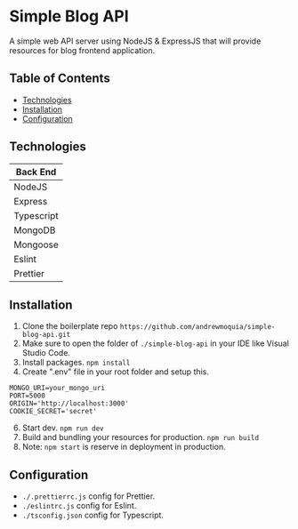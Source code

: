 # Simple Blog API
A simple web API server using NodeJS & ExpressJS that will provide resources for blog frontend application. 

## Table of Contents
* [Technologies](#technologies)
* [Installation](#installation)
* [Configuration](#configuration)

## Technologies
|  Back End   |
| ------------|
| NodeJS      |
| Express     | 
| Typescript  |
| MongoDB     |
| Mongoose    |
| Eslint      | 
| Prettier    |

## Installation
1. Clone the boilerplate repo
`https://github.com/andrewmoquia/simple-blog-api.git`
2. Make sure to open the folder of `./simple-blog-api` in your IDE like Visual Studio Code.
3. Install packages.
`npm install`
4. Create ".env" file in your root folder and setup this.
```
MONGO_URI=your_mongo_uri
PORT=5000
ORIGIN='http://localhost:3000'
COOKIE_SECRET='secret'
```
6. Start dev.
`npm run dev`
7. Build and bundling your resources for production.
`npm run build`
8. Note: `npm start` is reserve in deployment in production.

## Configuration
- `./.prettierrc.js` config for Prettier.
- `./eslintrc.js` config for Eslint.
- `./tsconfig.json` config for Typescript.
